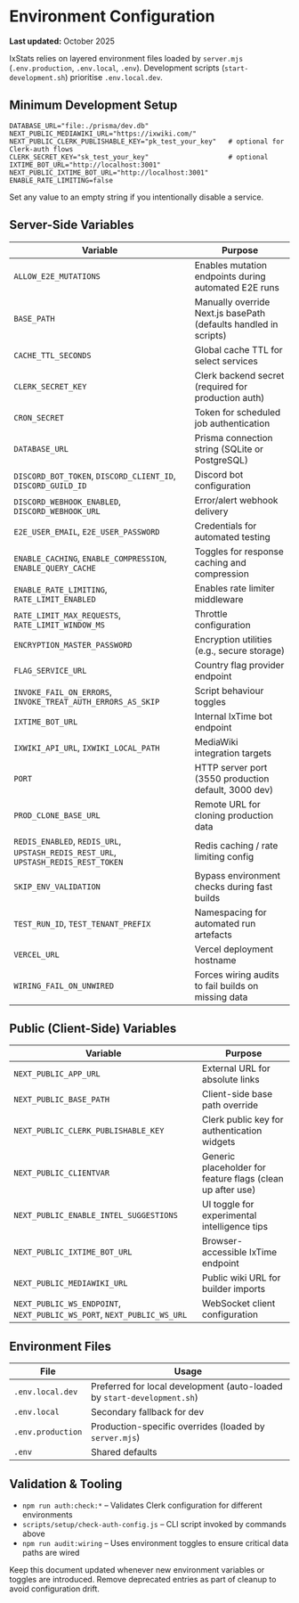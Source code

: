 # Environment Configuration

**Last updated:** October 2025

IxStats relies on layered environment files loaded by `server.mjs` (`.env.production`, `.env.local`, `.env`). Development scripts (`start-development.sh`) prioritise `.env.local.dev`.

## Minimum Development Setup
```dotenv
DATABASE_URL="file:./prisma/dev.db"
NEXT_PUBLIC_MEDIAWIKI_URL="https://ixwiki.com/"
NEXT_PUBLIC_CLERK_PUBLISHABLE_KEY="pk_test_your_key"   # optional for Clerk-auth flows
CLERK_SECRET_KEY="sk_test_your_key"                    # optional
IXTIME_BOT_URL="http://localhost:3001"
NEXT_PUBLIC_IXTIME_BOT_URL="http://localhost:3001"
ENABLE_RATE_LIMITING=false
```
Set any value to an empty string if you intentionally disable a service.

## Server-Side Variables
| Variable | Purpose |
| --- | --- |
| `ALLOW_E2E_MUTATIONS` | Enables mutation endpoints during automated E2E runs |
| `BASE_PATH` | Manually override Next.js basePath (defaults handled in scripts) |
| `CACHE_TTL_SECONDS` | Global cache TTL for select services |
| `CLERK_SECRET_KEY` | Clerk backend secret (required for production auth) |
| `CRON_SECRET` | Token for scheduled job authentication |
| `DATABASE_URL` | Prisma connection string (SQLite or PostgreSQL) |
| `DISCORD_BOT_TOKEN`, `DISCORD_CLIENT_ID`, `DISCORD_GUILD_ID` | Discord bot configuration |
| `DISCORD_WEBHOOK_ENABLED`, `DISCORD_WEBHOOK_URL` | Error/alert webhook delivery |
| `E2E_USER_EMAIL`, `E2E_USER_PASSWORD` | Credentials for automated testing |
| `ENABLE_CACHING`, `ENABLE_COMPRESSION`, `ENABLE_QUERY_CACHE` | Toggles for response caching and compression |
| `ENABLE_RATE_LIMITING`, `RATE_LIMIT_ENABLED` | Enables rate limiter middleware |
| `RATE_LIMIT_MAX_REQUESTS`, `RATE_LIMIT_WINDOW_MS` | Throttle configuration |
| `ENCRYPTION_MASTER_PASSWORD` | Encryption utilities (e.g., secure storage) |
| `FLAG_SERVICE_URL` | Country flag provider endpoint |
| `INVOKE_FAIL_ON_ERRORS`, `INVOKE_TREAT_AUTH_ERRORS_AS_SKIP` | Script behaviour toggles |
| `IXTIME_BOT_URL` | Internal IxTime bot endpoint |
| `IXWIKI_API_URL`, `IXWIKI_LOCAL_PATH` | MediaWiki integration targets |
| `PORT` | HTTP server port (3550 production default, 3000 dev) |
| `PROD_CLONE_BASE_URL` | Remote URL for cloning production data |
| `REDIS_ENABLED`, `REDIS_URL`, `UPSTASH_REDIS_REST_URL`, `UPSTASH_REDIS_REST_TOKEN` | Redis caching / rate limiting config |
| `SKIP_ENV_VALIDATION` | Bypass environment checks during fast builds |
| `TEST_RUN_ID`, `TEST_TENANT_PREFIX` | Namespacing for automated run artefacts |
| `VERCEL_URL` | Vercel deployment hostname |
| `WIRING_FAIL_ON_UNWIRED` | Forces wiring audits to fail builds on missing data |

## Public (Client-Side) Variables
| Variable | Purpose |
| --- | --- |
| `NEXT_PUBLIC_APP_URL` | External URL for absolute links |
| `NEXT_PUBLIC_BASE_PATH` | Client-side base path override |
| `NEXT_PUBLIC_CLERK_PUBLISHABLE_KEY` | Clerk public key for authentication widgets |
| `NEXT_PUBLIC_CLIENTVAR` | Generic placeholder for feature flags (clean up after use) |
| `NEXT_PUBLIC_ENABLE_INTEL_SUGGESTIONS` | UI toggle for experimental intelligence tips |
| `NEXT_PUBLIC_IXTIME_BOT_URL` | Browser-accessible IxTime endpoint |
| `NEXT_PUBLIC_MEDIAWIKI_URL` | Public wiki URL for builder imports |
| `NEXT_PUBLIC_WS_ENDPOINT`, `NEXT_PUBLIC_WS_PORT`, `NEXT_PUBLIC_WS_URL` | WebSocket client configuration |

## Environment Files
| File | Usage |
| --- | --- |
| `.env.local.dev` | Preferred for local development (auto-loaded by `start-development.sh`) |
| `.env.local` | Secondary fallback for dev |
| `.env.production` | Production-specific overrides (loaded by `server.mjs`) |
| `.env` | Shared defaults |

## Validation & Tooling
- `npm run auth:check:*` – Validates Clerk configuration for different environments
- `scripts/setup/check-auth-config.js` – CLI script invoked by commands above
- `npm run audit:wiring` – Uses environment toggles to ensure critical data paths are wired

Keep this document updated whenever new environment variables or toggles are introduced. Remove deprecated entries as part of cleanup to avoid configuration drift.
